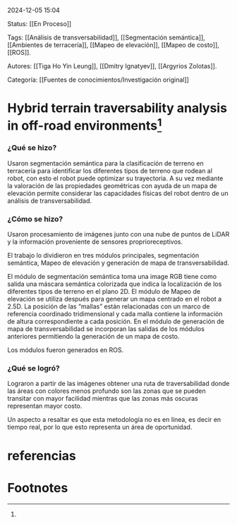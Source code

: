 2024-12-05 15:04

Status: [[En Proceso]]

Tags: [[Análisis de transversabilidad]], [[Segmentación semántica]], [[Ambientes de terracería]], [[Mapeo de elevación]], [[Mapeo de costo]], [[ROS]].

Autores: [[Tiga Ho Yin Leung]], [[Dmitry Ignatyev]], [[Argyrios Zolotas]].

Categoría: [[Fuentes de conocimientos/Investigación original]]


# Hybrid terrain traversability analysis in off-road environments[^1]

### ¿Qué se hizo?
Usaron segmentación semántica para la clasificación de terreno en terracería para identificar los diferentes tipos de terreno que rodean al robot, con esto el robot puede optimizar su trayectoria. A su vez mediante la valoración de las propiedades geométricas con ayuda de un mapa de elevación permite considerar las capacidades físicas del robot dentro de un análisis de transversabilidad.



### ¿Cómo se hizo?

Usaron procesamiento de imágenes junto con una nube de puntos de LiDAR y la información proveniente de sensores proprioreceptivos.

El trabajo lo dividieron en tres módulos principales, segmentación semántica, Mapeo de elevación y generación de mapa de transversabilidad.

El módulo de segmentación semántica toma una image RGB tiene como salida una máscara semántica colorizada que indica la localización de los diferentes tipos de terreno en el plano 2D. El módulo de Mapeo de elevación se utiliza después para generar un mapa centrado en el robot a 2.5D. La posición de las “mallas” están relacionadas con un marco de referencia coordinado tridimensional y cada malla contiene la información de altura correspondiente a cada posición. En el módulo de generación de mapa de transversabilidad se incorporan las salidas de los módulos anteriores permitiendo la generación de un mapa de costo.

Los módulos fueron generados en ROS.
### ¿Qué se logró? 

Lograron a partir de las imágenes obtener una ruta de traversabilidad donde las áreas con colores menos profundo son las zonas que se pueden transitar con mayor facilidad mientras que las zonas más oscuras representan mayor costo. 

Un aspecto a resaltar es que esta metodología no es en línea, es decir en tiempo real, por lo que esto representa un área de oportunidad.
# referencias
# Footnotes

[^1]: 